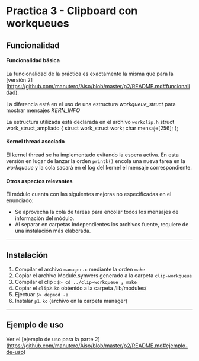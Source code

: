 Practica 3 - Clipboard con workqueues
==============================


Funcionalidad
-----------------

#### Funcionalidad básica

La funcionalidad de la práctica es exactamente la misma que para la [versión 2] (https://github.com/manutero/Aiso/blob/master/p2/README.md#funcionalidad).

La diferencia está en el uso de una estructura *workqueue_struct* para mostrar mensajes *KERN_INFO*

La estructura utilizada está declarada en el archivo ```workclip.h```
    struct work_struct_ampliado {
        struct work_struct work;
        char  mensaje[256];
    };

#### Kernel thread asociado

El kernel thread se ha implementado evitando la espera activa. En esta versión en lugar de lanzar la orden ```printk()``` encola una nueva tarea en la *workqueue* y la cola sacará en el log del kernel el mensaje correspondiente.

#### Otros aspectos relevantes

El módulo cuenta con las siguientes mejoras no especificadas en el enunciado:

 - Se aprovecha la cola de tareas para encolar todos los mensajes de información del módulo.
 - Al separar en carpetas independientes los archivos fuente, requiere de una instalación más elaborada.
***

Instalación
-----------

1. Compilar el archivo ```manager.c``` mediante la orden ```make```
2. Copiar el archivo Module.symvers generado a la carpeta ```clip-workqueue```
3. Compilar el clip : ```$> cd ../clip-workqueue ; make```
4. Copiar el ```clip2.ko``` obtenido a la carpeta /lib/modules/<version-kernel>
4. Ejectuar ```$> depmod -a```
5. Instalar ```p1.ko``` (archivo en la carpeta manager)

***

Ejemplo de uso
--------------------

Ver el [ejemplo de uso para la parte 2] (https://github.com/manutero/Aiso/blob/master/p2/README.md#ejemplo-de-uso)
